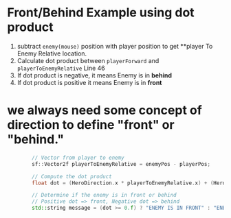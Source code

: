 # Front/Behind Example using dot product

1. subtract `enemy(mouse)` position with player position to get **player To Enemy Relative location.
2. Calculate dot product between `playerForward` and `playerToEnemyRelative` Line 46
3. If dot product is negative, it means Enemy is in **behind** 
4. If dot product is positive it means Enemy is in **front**

# we always need some concept of direction to define "front" or "behind."

```c++
        // Vector from player to enemy
        sf::Vector2f playerToEnemyRelative = enemyPos - playerPos;

        // Compute the dot product
        float dot = (HeroDirection.x * playerToEnemyRelative.x) + (HeroDirection.y * playerToEnemyRelative.y);

        // Determine if the enemy is in front or behind
        // Positive dot => front, Negative dot => behind
        std::string message = (dot >= 0.f) ? "ENEMY IS IN FRONT" : "ENEMY IS BEHIND";
```